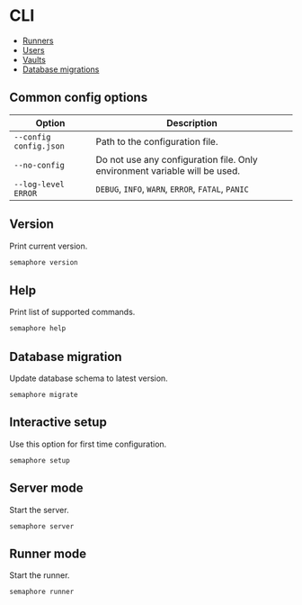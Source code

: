 # CLI


* [Runners](./cli/runners.md)
* [Users](./cli/users.md)
* [Vaults](./cli/vaults.md)
* [Database migrations](./cli/migrations.md)


## Common config options

| Option               | Description                               |
|----------------------|-------------------------------------------|
|`--config config.json`| Path to the configuration file.           |
|`--no-config`         | Do not use any configuration file. Only environment variable will be used. |
|`--log-level ERROR`   | `DEBUG`, `INFO`, `WARN`, `ERROR`, `FATAL`, `PANIC` |

## Version

Print current version.

```bash
semaphore version
```


## Help

Print list of supported commands.

```bash
semaphore help
```

## Database migration

Update database schema to latest version.

```
semaphore migrate
```

## Interactive setup

Use this option for first time configuration.

```
semaphore setup
```

## Server mode

Start the server.

```
semaphore server
```

## Runner mode

Start the runner.

```
semaphore runner
```
